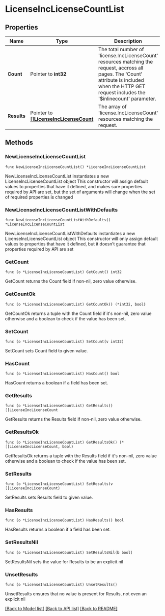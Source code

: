 # LicenseIncLicenseCountList

## Properties

Name | Type | Description | Notes
------------ | ------------- | ------------- | -------------
**Count** | Pointer to **int32** | The total number of &#39;license.IncLicenseCount&#39; resources matching the request, accross all pages. The &#39;Count&#39; attribute is included when the HTTP GET request includes the &#39;$inlinecount&#39; parameter. | [optional] 
**Results** | Pointer to [**[]LicenseIncLicenseCount**](LicenseIncLicenseCount.md) | The array of &#39;license.IncLicenseCount&#39; resources matching the request. | [optional] 

## Methods

### NewLicenseIncLicenseCountList

`func NewLicenseIncLicenseCountList() *LicenseIncLicenseCountList`

NewLicenseIncLicenseCountList instantiates a new LicenseIncLicenseCountList object
This constructor will assign default values to properties that have it defined,
and makes sure properties required by API are set, but the set of arguments
will change when the set of required properties is changed

### NewLicenseIncLicenseCountListWithDefaults

`func NewLicenseIncLicenseCountListWithDefaults() *LicenseIncLicenseCountList`

NewLicenseIncLicenseCountListWithDefaults instantiates a new LicenseIncLicenseCountList object
This constructor will only assign default values to properties that have it defined,
but it doesn't guarantee that properties required by API are set

### GetCount

`func (o *LicenseIncLicenseCountList) GetCount() int32`

GetCount returns the Count field if non-nil, zero value otherwise.

### GetCountOk

`func (o *LicenseIncLicenseCountList) GetCountOk() (*int32, bool)`

GetCountOk returns a tuple with the Count field if it's non-nil, zero value otherwise
and a boolean to check if the value has been set.

### SetCount

`func (o *LicenseIncLicenseCountList) SetCount(v int32)`

SetCount sets Count field to given value.

### HasCount

`func (o *LicenseIncLicenseCountList) HasCount() bool`

HasCount returns a boolean if a field has been set.

### GetResults

`func (o *LicenseIncLicenseCountList) GetResults() []LicenseIncLicenseCount`

GetResults returns the Results field if non-nil, zero value otherwise.

### GetResultsOk

`func (o *LicenseIncLicenseCountList) GetResultsOk() (*[]LicenseIncLicenseCount, bool)`

GetResultsOk returns a tuple with the Results field if it's non-nil, zero value otherwise
and a boolean to check if the value has been set.

### SetResults

`func (o *LicenseIncLicenseCountList) SetResults(v []LicenseIncLicenseCount)`

SetResults sets Results field to given value.

### HasResults

`func (o *LicenseIncLicenseCountList) HasResults() bool`

HasResults returns a boolean if a field has been set.

### SetResultsNil

`func (o *LicenseIncLicenseCountList) SetResultsNil(b bool)`

 SetResultsNil sets the value for Results to be an explicit nil

### UnsetResults
`func (o *LicenseIncLicenseCountList) UnsetResults()`

UnsetResults ensures that no value is present for Results, not even an explicit nil

[[Back to Model list]](../README.md#documentation-for-models) [[Back to API list]](../README.md#documentation-for-api-endpoints) [[Back to README]](../README.md)


